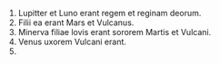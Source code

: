 1. Lupitter et Luno erant regem et reginam deorum.
2. Filii ea erant Mars et Vulcanus.
3. Minerva filiae lovis erant sororem Martis et Vulcani.
4. Venus uxorem Vulcani erant.
5.
